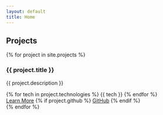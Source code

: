 ```yaml
---
layout: default
title: Home
---
```


## Projects

{% for project in site.projects %}
<div class="project-card">
  <h3>{{ project.title }}</h3>
  <p>{{ project.description }}</p>
  <div class="technologies">
    {% for tech in project.technologies %}
    <span class="tech-tag">{{ tech }}</span>
    {% endfor %}
  </div>
  
  <div class="project-links">
    <a href="{{ project.url }}" class="button">Learn More</a>
    {% if project.github %}
    <a href="{{ project.github }}" class="button" target="_blank" rel="noopener noreferrer">GitHub</a>
    {% endif %}
  </div>
</div>
{% endfor %}
